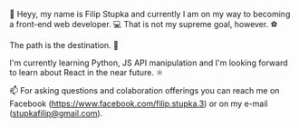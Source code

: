 👋 Heyy, my name is Filip Stupka and currently I am on my way to becoming a front-end web developer. 💻
That is not my supreme goal, however. ⚽

The path is the destination. 🎯

I'm currently learning Python, JS API manipulation and I'm looking forward to learn about React in the near future. ⚛

📫 For asking questions and colaboration offerings you can reach me on Facebook (https://www.facebook.com/filip.stupka.3) or on my e-mail (stupkafilip@gmail.com). 
